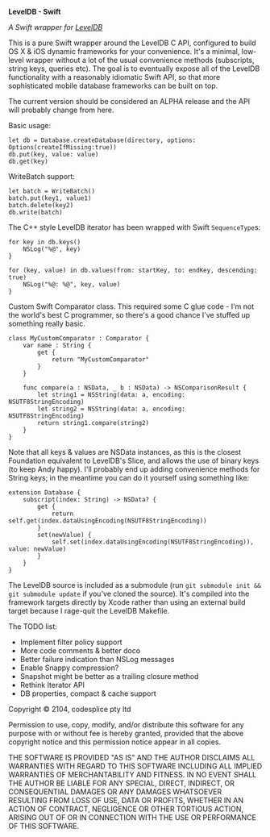 **LevelDB - Swift**

*A Swift wrapper for [LevelDB](http://leveldb.googlecode.com)*

This is a pure Swift wrapper around the LevelDB C API, configured to build OS X & iOS dynamic frameworks for your convenience. It's a minimal, low-level wrapper without a lot of the usual convenience methods (subscripts, string keys, queries etc). The goal is to eventually expose all of the LevelDB functionality with a reasonably idiomatic Swift API, so that more sophisticated mobile database frameworks can be built on top. 

The current version should be considered an ALPHA release and the API will probably change from here. 

Basic usage:

	let db = Database.createDatabase(directory, options: Options(createIfMissing:true))
	db.put(key, value: value)
	db.get(key)

WriteBatch support:

	let batch = WriteBatch()
	batch.put(key1, value1)
	batch.delete(key2)
	db.write(batch)

The C++ style LevelDB iterator has been wrapped with Swift `SequenceType`s:

	for key in db.keys()
		NSLog("%@", key)
	}
  
	for (key, value) in db.values(from: startKey, to: endKey, descending: true)
		NSLog("%@: %@", key, value)
	}
  

Custom Swift Comparator class. This required some C glue code - I'm not the world's best C programmer, so there's a good chance I've stuffed up something really basic.

	class MyCustomComparator : Comparator {
		var name : String {
			get {
				return "MyCustomComparator"
			}
		}
		
		func compare(a : NSData, _ b : NSData) -> NSComparisonResult {
			let string1 = NSString(data: a, encoding: NSUTF8StringEncoding)
			let string2 = NSString(data: a, encoding: NSUTF8StringEncoding)
			return string1.compare(string2)
		}
	}

Note that all keys & values are NSData instances, as this is the closest Foundation equivalent to LevelDB's Slice, and allows the use of binary keys (to keep Andy happy). I'll probably end up adding convenience methods for String keys; in the meantime you can do it yourself using something like:

	extension Database {
		subscript(index: String) -> NSData? {
			get {
				return self.get(index.dataUsingEncoding(NSUTF8StringEncoding))
			}
			set(newValue) {
				self.set(index.dataUsingEncoding(NSUTF8StringEncoding)), value: newValue)
			}
		}
	}

The LevelDB source is included as a submodule (run `git submodule init && git submodule update` if you've cloned the source). It's compiled into the framework targets directly by Xcode rather than using an external build target because I rage-quit the LevelDB Makefile.

The TODO list:

* Implement filter policy support
* More code comments & better doco
* Better failure indication than NSLog messages
* Enable Snappy compression?
* Snapshot might be better as a trailing closure method 
* Rethink Iterator API
* DB properties, compact & cache support



Copyright © 2104, codesplice pty ltd

Permission to use, copy, modify, and/or distribute this software for any purpose with or without fee is hereby granted, provided that the above copyright notice and this permission notice appear in all copies.

THE SOFTWARE IS PROVIDED "AS IS" AND THE AUTHOR DISCLAIMS ALL WARRANTIES WITH REGARD TO THIS SOFTWARE INCLUDING ALL IMPLIED WARRANTIES OF MERCHANTABILITY AND FITNESS. IN NO EVENT SHALL THE AUTHOR BE LIABLE FOR ANY SPECIAL, DIRECT, INDIRECT, OR CONSEQUENTIAL DAMAGES OR ANY DAMAGES WHATSOEVER RESULTING FROM LOSS OF USE, DATA OR PROFITS, WHETHER IN AN ACTION OF CONTRACT, NEGLIGENCE OR OTHER TORTIOUS ACTION, ARISING OUT OF OR IN CONNECTION WITH THE USE OR PERFORMANCE OF THIS SOFTWARE.


